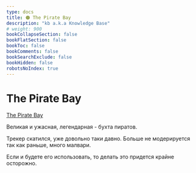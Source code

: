```yaml
---
type: docs
title: 🟠 The Pirate Bay
description: "kb a.k.a Knowledge Base"
# weight: 900
bookCollapseSection: false
bookFlatSection: false
bookToc: false
bookComments: false
bookSearchExclude: false
bookHidden: false
robotsNoIndex: true
---
```


# The Pirate Bay

[The Pirate Bay](https://thepirate-bay.org/?nt)

Великая и ужасная, легендарная - бухта пиратов.

Трекер скатился, уже довольно таки давно. Больше не модерируется так как раньше, много малвари.

Если и будете его использовать, то делать это придется крайне осторожно.
